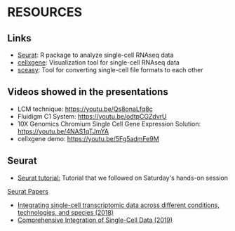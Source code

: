 # RESOURCES

## Links
* [Seurat](https://satijalab.org/seurat/): R package to analyze single-cell RNAseq data
* [cellxgene](https://chanzuckerberg.github.io/cellxgene/): Visualization tool for single-cell RNAseq data
* [sceasy](https://github.com/cellgeni/sceasy): Tool for converting single-cell file formats to each other

## Videos showed in the presentations
* LCM technique: https://youtu.be/Qs8onaLfq8c
* Fluidigm C1 System: https://youtu.be/odtpCGZdvrU
* 10X Genomics Chromium Single Cell Gene Expression Solution: https://youtu.be/4NAS1qTJmYA
* cellxgene demo: https://youtu.be/5Fg5admFe9M

## Seurat

* [Seurat tutorial:](https://satijalab.org/seurat/v3.2/pbmc3k_tutorial.html) Tutorial that we followed on Saturday's hands-on session

<ins>Seurat Papers</ins>
* [Integrating single-cell transcriptomic data across different conditions, technologies, and species (2018)](https://www.nature.com/articles/nbt.4096)
* [Comprehensive Integration of Single-Cell Data (2019)](https://www.cell.com/cell/fulltext/S0092-8674(19)30559-8)